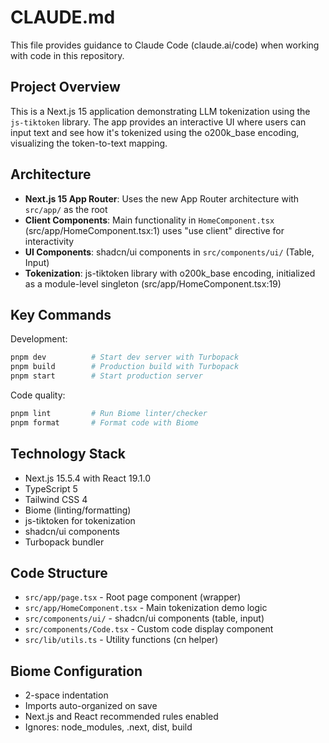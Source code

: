 # CLAUDE.md

This file provides guidance to Claude Code (claude.ai/code) when working with code in this repository.

## Project Overview

This is a Next.js 15 application demonstrating LLM tokenization using the `js-tiktoken` library. The app provides an interactive UI where users can input text and see how it's tokenized using the o200k_base encoding, visualizing the token-to-text mapping.

## Architecture

- **Next.js 15 App Router**: Uses the new App Router architecture with `src/app/` as the root
- **Client Components**: Main functionality in `HomeComponent.tsx` (src/app/HomeComponent.tsx:1) uses "use client" directive for interactivity
- **UI Components**: shadcn/ui components in `src/components/ui/` (Table, Input)
- **Tokenization**: js-tiktoken library with o200k_base encoding, initialized as a module-level singleton (src/app/HomeComponent.tsx:19)

## Key Commands

Development:
```bash
pnpm dev          # Start dev server with Turbopack
pnpm build        # Production build with Turbopack
pnpm start        # Start production server
```

Code quality:
```bash
pnpm lint         # Run Biome linter/checker
pnpm format       # Format code with Biome
```

## Technology Stack

- Next.js 15.5.4 with React 19.1.0
- TypeScript 5
- Tailwind CSS 4
- Biome (linting/formatting)
- js-tiktoken for tokenization
- shadcn/ui components
- Turbopack bundler

## Code Structure

- `src/app/page.tsx` - Root page component (wrapper)
- `src/app/HomeComponent.tsx` - Main tokenization demo logic
- `src/components/ui/` - shadcn/ui components (table, input)
- `src/components/Code.tsx` - Custom code display component
- `src/lib/utils.ts` - Utility functions (cn helper)

## Biome Configuration

- 2-space indentation
- Imports auto-organized on save
- Next.js and React recommended rules enabled
- Ignores: node_modules, .next, dist, build
